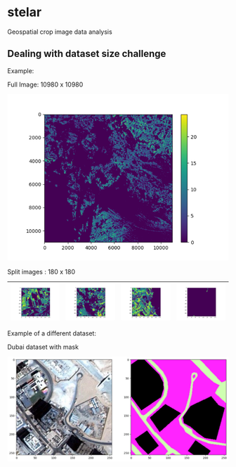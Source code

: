# stelar
Geospatial crop image data analysis

## Dealing with dataset size challenge

Example: 

Full Image: 10980 x 10980

![Image 1](./showcase_images/splitting/test1.png)

Split images : 180 x 180

| ![Image 1](./showcase_images/splitting/img0_0tt.png) | ![Image 2](./showcase_images/splitting/img0_1tt.png) | ![Image 3](./showcase_images/splitting/img0_2tt.png) | ![Image 2](./showcase_images/splitting/img0_3tt.png) |
|---|---|--|--|


Example of a different dataset: 

Dubai dataset with mask

![Image 1](./showcase_images/dubai_data_example/ImageAndMask.png)

